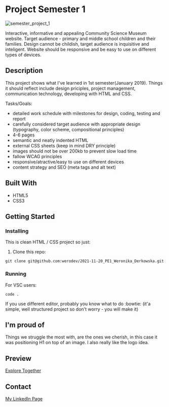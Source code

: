 # Project Semester 1

![semester_project_1](https://user-images.githubusercontent.com/47947621/175758774-28448ade-a966-47ec-80f0-0247a13974f1.png)

Interactive, informative and appealing Community Science Museum website. Target audience - primary and middle school children and their families. Design cannot be childish, target audience is inquisitive and inteligent. Website should be responsive and be easy to use on different types of devices.

## Description

This project shows what I've learned in 1st semester(January 2019). Things it should reflect include design priciples, project management, communication technology, developing with HTML and CSS.

Tasks/Goals:
- detailed work schedule with milestones for design, coding, testing and report
- carefully considered target audience with appropriate design (typography, color scheme, compositional principles)
- 4-6 pages
- semantic and neatly indented HTML
- external CSS sheets (keep in mind DRY principle)
- images should not be over 200kb to prevent slow load time
- fallow WCAG principles 
- responsive/atractive/easy to use on different devices
- content strategy and SEO (meta tags and alt text)

## Built With

- HTML5
- CSS3

## Getting Started


### Installing

This is clean HTML / CSS project so just:

1. Clone this repo:
```
git clone git@github.com:werodev/2021-11-20_PE1_Weronika_Derkowska.git
```

### Running

For VSC users:
```
code .
```

If you use different editor, probably you know what to do :bowtie: (it'a simple, well structured project so don't worry - you will make it)

## I'm proud of

Things we struggle the most with, are the ones we cherish, in this case it was positioning H1 on top of an image. I also really like the logo idea. 

## Preview

[Explore Together](https://62b69255fe72212eda6bae86--chipper-chimera-2c0f4f.netlify.app/)

## Contact

[My LinkedIn Page](https://www.linkedin.com/in/weronika-derkowska-a00459179/)



